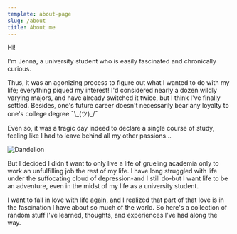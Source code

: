 ```yaml
---
template: about-page
slug: /about
title: About me
---
```

Hi!

I'm Jenna, a university student who is easily fascinated and chronically curious. 

Thus, it was an agonizing process to figure out what I wanted to do with my life; everything piqued my interest! I'd considered nearly a dozen wildly varying majors, and have already switched it twice, but I think I've finally settled. Besides, one's future career doesn't necessarily bear any loyalty to one's college degree ¯\\_(ツ)\_/¯ 

Even so, it was a tragic day indeed to declare a single course of study, feeling like I had to leave behind all my other passions...

![Dandelion](/assets/aleksandr-ledogorov-g-jjy-yv_da-unsplash.jpg "Dandelion")

But I decided I didn't want to only live a life of grueling academia only to work an unfulfilling job the rest of my life. I have long struggled with life under the suffocating cloud of depression-and I still do-but I want life to be an adventure, even in the midst of my life as a university student.

I want to fall in love with life again, and I realized that part of that love is in the fascination I have about so much of the world. So here's a collection of random stuff I've learned, thoughts, and experiences I've had along the way.